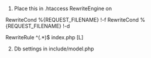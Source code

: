 1. Place this in .htaccess
RewriteEngine on 

RewriteCond %{REQUEST_FILENAME} !-f
RewriteCond %{REQUEST_FILENAME} !-d

RewriteRule ^(.*)$ index.php [L]

2. Db settings in include/model.php

